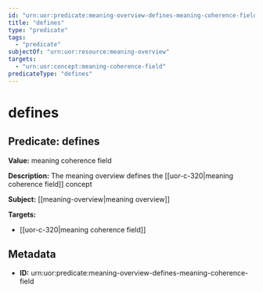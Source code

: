 ```yaml
---
id: "urn:uor:predicate:meaning-overview-defines-meaning-coherence-field"
title: "defines"
type: "predicate"
tags:
  - "predicate"
subjectOf: "urn:uor:resource:meaning-overview"
targets:
  - "urn:uor:concept:meaning-coherence-field"
predicateType: "defines"
---
```


# defines

## Predicate: defines

**Value:** meaning coherence field

**Description:** The meaning overview defines the [[uor-c-320|meaning coherence field]] concept

**Subject:** [[meaning-overview|meaning overview]]

**Targets:**

- [[uor-c-320|meaning coherence field]]

## Metadata

- **ID:** urn:uor:predicate:meaning-overview-defines-meaning-coherence-field
